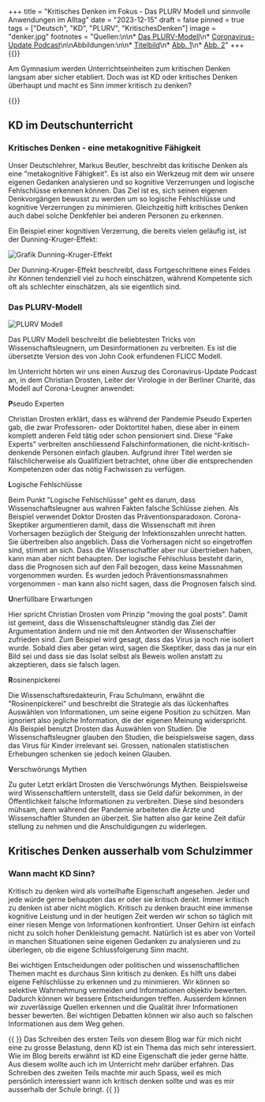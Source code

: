 +++
title = "Kritisches Denken im Fokus - Das PLURV Modell und sinnvolle Anwendungen im Alltag"
date = "2023-12-15"
draft = false
pinned = true
tags = ["Deutsch", "KD", "PLURV", "KritischesDenken"]
image = "denker.jpg"
footnotes = "Quellen:\n\n* [Das PLURV-Modell](https://www.klimafakten.de/meldung/p-l-u-r-v-dies-sind-die-haeufigsten-desinformations-tricks-von-wissenschafts-leugnern)\n* [Coronavirus-Update Podcast](https://www.ndr.de/nachrichten/info/podcast4684.html)\n\nAbbildungen:\n\n* [Titelbild](https://www.britannica.com/topic/The-Thinker-sculpture-by-Rodin)\n* [Abb. 1](https://studyflix.de/biologie/dunning-kruger-effekt-5603)\n* [Abb. 2](https://www.klimafakten.de/meldung/p-l-u-r-v-dies-sind-die-haeufigsten-desinformations-tricks-von-wissenschafts-leugnern)"
+++
{{<lead>}}

Am Gymnasium werden Unterrichtseinheiten zum kritischen Denken langsam aber sicher etabliert. Doch was ist KD oder kritisches Denken überhaupt und macht es Sinn immer kritisch zu denken?

{{</lead>}}

## KD im Deutschunterricht

### Kritisches Denken - eine metakognitive Fähigkeit

Unser Deutschlehrer, Markus Beutler, beschreibt das kritische Denken als eine "metakognitive Fähigkeit". Es ist also ein Werkzeug mit dem wir unsere eigenen Gedanken analysieren und so kognitive Verzerrungen und logische Fehlschlüsse erkennen können. Das Ziel ist es, sich seinen eigenen Denkvorgängen bewusst zu werden um so logische Fehlschlüsse und kognitive Verzerrungen zu minimieren. Gleichzeitig hilft kritisches Denken auch dabei solche Denkfehler bei anderen Personen zu erkennen.

Ein Beispiel einer kognitiven Verzerrung, die bereits vielen geläufig ist, ist der Dunning-Kruger-Effekt:

![Grafik Dunning-Kruger-Effekt](https://d1g9li960vagp7.cloudfront.net/wp-content/uploads/2022/10/Folie2-2-1024x576.png "Abb. 1: Grafik von Studyflix")

Der Dunning-Kruger-Effekt beschreibt, dass Fortgeschrittene eines Feldes ihr Können tendenziell viel zu hoch einschätzen, während Kompetente sich oft als schlechter einschätzen, als sie eigentlich sind.

### Das PLURV-Modell

![PLURV Modell ](https://www.klimafakten.de/sites/default/files/styles/675px-breite/public/images/articles/plurvgrundkursdesinformationweb-jpg2000px.jpg?itok=fC1Jr44d "Abb. 2: Das PLURV Modell")

Das PLURV Modell beschreibt die beliebtesten Tricks von Wissenschaftsleugnern, um Desinformationen zu verbreiten. Es ist die übersetzte Version des von John Cook erfundenen FLICC Modell.

Im Unterricht hörten wir uns einen Auszug des Coronavirus-Update Podcast an, in dem Christian Drosten, Leiter der Virologie in der Berliner Charité, das Modell auf Corona-Leugner anwendet:

**P**seudo Experten

Christian Drosten erklärt, dass es während der Pandemie Pseudo Experten gab, die zwar Professoren- oder Doktortitel haben, diese aber in einem komplett anderen Feld tätig oder schon pensioniert sind. Diese "Fake Experts" verbreiten anschliessend Falschinformationen, die nicht-kritisch-denkende Personen einfach glauben. Aufgrund ihrer Titel werden sie fälschlicherweise als Qualifiziert betrachtet, ohne über die entsprechenden Kompetenzen oder das nötig Fachwissen zu verfügen.

**L**ogische Fehlschlüsse

Beim Punkt "Logische Fehlschlüsse" geht es darum, dass Wissenschaftsleugner aus wahren Fakten falsche Schlüsse ziehen. Als Beispiel verwendet Doktor Drosten das Präventionsparadoxon. Corona-Skeptiker argumentieren damit, dass die Wissenschaft mit ihren Vorhersagen bezüglich der Steigung der Infektionszahlen unrecht hatten. Sie übertreiben also angeblich. Dass die Vorhersagen nicht so eingetroffen sind, stimmt an sich. Dass die Wissenschaftler aber nur übertrieben haben, kann man aber nicht behaupten. Der logische Fehlschluss besteht darin, dass die Prognosen sich auf den Fall bezogen, dass keine Massnahmen vorgenommen wurden. Es wurden jedoch Präventionsmassnahmen vorgenommen - man kann also nicht sagen, dass die Prognosen falsch sind.

**U**nerfüllbare Erwartungen

Hier spricht Christian Drosten vom Prinzip "moving the goal posts". Damit ist gemeint, dass die Wissenschaftsleugner ständig das Ziel der Argumentation ändern und nie mit den Antworten der Wissenschaftler zufrieden sind. Zum Beispiel wird gesagt, dass das Virus ja noch nie isoliert wurde. Sobald dies aber getan wird, sagen die Skeptiker, dass das ja nur ein Bild sei und dass sie das Isolat selbst als Beweis wollen anstatt zu akzeptieren, dass sie falsch lagen.

**R**osinenpickerei

Die Wissenschaftsredakteurin, Frau Schulmann, erwähnt die "Rosinenpickerei" und beschreibt die Strategie als das lückenhaftes Auswählen von Informationen, um seine eigene Position zu schützen. Man ignoriert also jegliche Information, die der eigenen Meinung widerspricht. Als Beispiel benutzt Drosten das Auswählen von Studien. Die Wissenschaftsleugner glauben den Studien, die beispielsweise sagen, dass das Virus für Kinder irrelevant sei. Grossen, nationalen statistischen Erhebungen schenken sie jedoch keinen Glauben.

**V**erschwörungs Mythen

Zu guter Letzt erklärt Drosten die Verschwörungs Mythen. Beispielsweise wird Wissenschaftlern unterstellt, dass sie Geld dafür bekommen, in der Öffentlichkeit falsche Informationen zu verbreiten. Diese sind besonders mühsam, denn während der Pandemie arbeiteten die Ärzte und Wissenschaftler Stunden an überzeit. Sie hatten also gar keine Zeit dafür stellung zu nehmen und die Anschuldigungen zu widerlegen.

## Kritisches Denken ausserhalb vom Schulzimmer

### Wann macht KD Sinn?

Kritisch zu denken wird als vorteilhafte Eigenschaft angesehen. Jeder und jede würde gerne behaupten das er oder sie kritisch denkt. Immer kritisch zu denken ist aber nicht möglich. Kritisch zu denken braucht eine immense kognitive Leistung und in der heutigen Zeit werden wir schon so täglich mit einer riesen Menge von Informationen konfrontiert. Unser Gehirn ist einfach nicht zu solch hoher Denkleistung gemacht. Natürlich ist es aber von Vorteil in manchen Situationen seine eigenen Gedanken zu analysieren und zu überlegen, ob die eigene Schlussfolgerung Sinn macht. 

Bei wichtigen Entscheidungen oder politischen und wissenschaftlichen Themen macht es durchaus Sinn kritisch zu denken. Es hilft uns dabei eigene Fehlschlüsse zu erkennen und zu minimieren. Wir können so selektive Wahrnehmung vermeiden und Informationen objektiv bewerten. Dadurch können wir bessere Entscheidungen treffen. Ausserdem können wir zuverlässige Quellen erkennen und die Qualität ihrer Informationen besser bewerten. Bei wichtigen Debatten können wir also auch so falschen Informationen aus dem Weg gehen.



{{<box title="Arbeitsprozess und Reflexion"> }} Das Schreiben des ersten Teils von diesem Blog war für mich nicht eine zu grosse Belastung, denn KD ist ein Thema das mich sehr interessiert. Wie im Blog bereits erwähnt ist KD eine Eigenschaft die jeder gerne hätte. Aus diesem wollte auch ich im Unterricht mehr darüber erfahren. Das Schreiben des zweiten Teils machte mir auch Spass, weil es mich persönlich interessiert wann ich kritisch denken sollte und was es mir ausserhalb der Schule bringt. {{ </box> }}